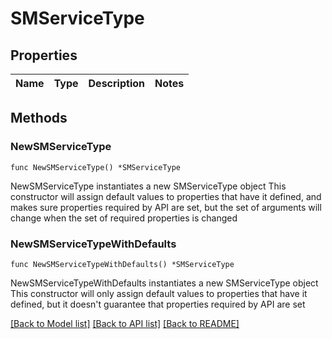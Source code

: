 # SMServiceType

## Properties

Name | Type | Description | Notes
------------ | ------------- | ------------- | -------------

## Methods

### NewSMServiceType

`func NewSMServiceType() *SMServiceType`

NewSMServiceType instantiates a new SMServiceType object
This constructor will assign default values to properties that have it defined,
and makes sure properties required by API are set, but the set of arguments
will change when the set of required properties is changed

### NewSMServiceTypeWithDefaults

`func NewSMServiceTypeWithDefaults() *SMServiceType`

NewSMServiceTypeWithDefaults instantiates a new SMServiceType object
This constructor will only assign default values to properties that have it defined,
but it doesn't guarantee that properties required by API are set


[[Back to Model list]](../README.md#documentation-for-models) [[Back to API list]](../README.md#documentation-for-api-endpoints) [[Back to README]](../README.md)



